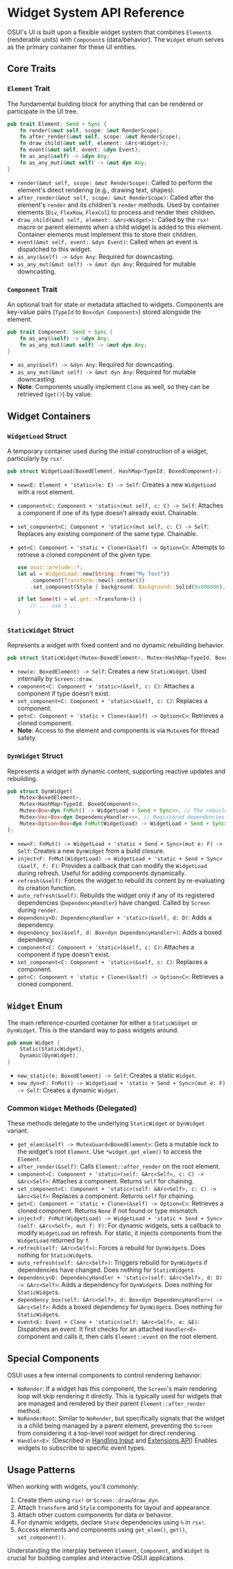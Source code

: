 # Widget System API Reference

OSUI's UI is built upon a flexible widget system that combines `Element`s (renderable units) with `Component`s (data/behavior). The `Widget` enum serves as the primary container for these UI entities.

## Core Traits

### `Element` Trait

The fundamental building block for anything that can be rendered or participate in the UI tree.

```rust
pub trait Element: Send + Sync {
    fn render(&mut self, scope: &mut RenderScope);
    fn after_render(&mut self, scope: &mut RenderScope);
    fn draw_child(&mut self, element: &Arc<Widget>);
    fn event(&mut self, event: &dyn Event);
    fn as_any(&self) -> &dyn Any;
    fn as_any_mut(&mut self) -> &mut dyn Any;
}
```

*   `render(&mut self, scope: &mut RenderScope)`: Called to perform the element's direct rendering (e.g., drawing text, shapes).
*   `after_render(&mut self, scope: &mut RenderScope)`: Called after the element's `render` and its children's `render` methods. Used by container elements (`Div`, `FlexRow`, `FlexCol`) to process and render their children.
*   `draw_child(&mut self, element: &Arc<Widget>)`: Called by the `rsx!` macro or parent elements when a child widget is added to this element. Container elements must implement this to store their children.
*   `event(&mut self, event: &dyn Event)`: Called when an event is dispatched to this widget.
*   `as_any(&self) -> &dyn Any`: Required for downcasting.
*   `as_any_mut(&mut self) -> &mut dyn Any`: Required for mutable downcasting.

### `Component` Trait

An optional trait for state or metadata attached to widgets. Components are key-value pairs (`TypeId` to `Box<dyn Component>`) stored alongside the element.

```rust
pub trait Component: Send + Sync {
    fn as_any(&self) -> &dyn Any;
    fn as_any_mut(&mut self) -> &mut dyn Any;
}
```

*   `as_any(&self) -> &dyn Any`: Required for downcasting.
*   `as_any_mut(&mut self) -> &mut dyn Any`: Required for mutable downcasting.
*   **Note**: Components usually implement `Clone` as well, so they can be retrieved (`get()`) by value.

## Widget Containers

### `WidgetLoad` Struct

A temporary container used during the initial construction of a widget, particularly by `rsx!`.

```rust
pub struct WidgetLoad(BoxedElement, HashMap<TypeId, BoxedComponent>);
```

*   `new<E: Element + 'static>(e: E) -> Self`: Creates a new `WidgetLoad` with a root element.
*   `component<C: Component + 'static>(mut self, c: C) -> Self`: Attaches a component if one of its type doesn't already exist. Chainable.
*   `set_component<C: Component + 'static>(mut self, c: C) -> Self`: Replaces any existing component of the same type. Chainable.
*   `get<C: Component + 'static + Clone>(&self) -> Option<C>`: Attempts to retrieve a cloned component of the given type.

    ```rust
    use osui::prelude::*;
    let wl = WidgetLoad::new(String::from("My Text"))
        .component(Transform::new().center())
        .set_component(Style { background: Background::Solid(0x000000), foreground: Some(0xFFFFFF) });

    if let Some(t) = wl.get::<Transform>() {
        // ... use t ...
    }
    ```

### `StaticWidget` Struct

Represents a widget with fixed content and no dynamic rebuilding behavior.

```rust
pub struct StaticWidget(Mutex<BoxedElement>, Mutex<HashMap<TypeId, BoxedComponent>>);
```

*   `new(e: BoxedElement) -> Self`: Creates a new `StaticWidget`. Used internally by `Screen::draw`.
*   `component<C: Component + 'static>(&self, c: C)`: Attaches a component if type doesn't exist.
*   `set_component<C: Component + 'static>(&self, c: C)`: Replaces a component.
*   `get<C: Component + 'static + Clone>(&self) -> Option<C>`: Retrieves a cloned component.
*   **Note**: Access to the element and components is via `Mutex`es for thread safety.

### `DynWidget` Struct

Represents a widget with dynamic content, supporting reactive updates and rebuilding.

```rust
pub struct DynWidget(
    Mutex<BoxedElement>,
    Mutex<HashMap<TypeId, BoxedComponent>>,
    Mutex<Box<dyn FnMut() -> WidgetLoad + Send + Sync>>, // The rebuild function
    Mutex<Vec<Box<dyn DependencyHandler>>>, // Registered dependencies
    Mutex<Option<Box<dyn FnMut(WidgetLoad) -> WidgetLoad + Send + Sync>>>, // Inject function
);
```

*   `new<F: FnMut() -> WidgetLoad + 'static + Send + Sync>(mut e: F) -> Self`: Creates a new `DynWidget` from a build closure.
*   `inject<F: FnMut(WidgetLoad) -> WidgetLoad + 'static + Send + Sync>(&self, f: F)`: Provides a callback that can modify the `WidgetLoad` during refresh. Useful for adding components dynamically.
*   `refresh(&self)`: Forces the widget to rebuild its content by re-evaluating its creation function.
*   `auto_refresh(&self)`: Rebuilds the widget only if any of its registered dependencies (`DependencyHandler`) have changed. Called by `Screen` during `render`.
*   `dependency<D: DependencyHandler + 'static>(&self, d: D)`: Adds a dependency.
*   `dependency_box(&self, d: Box<dyn DependencyHandler>)`: Adds a boxed dependency.
*   `component<C: Component + 'static>(&self, c: C)`: Attaches a component if type doesn't exist.
*   `set_component<C: Component + 'static>(&self, c: C)`: Replaces a component.
*   `get<C: Component + 'static + Clone>(&self) -> Option<C>`: Retrieves a cloned component.

## `Widget` Enum

The main reference-counted container for either a `StaticWidget` or `DynWidget`. This is the standard way to pass widgets around.

```rust
pub enum Widget {
    Static(StaticWidget),
    Dynamic(DynWidget),
}
```

*   `new_static(e: BoxedElement) -> Self`: Creates a static `Widget`.
*   `new_dyn<F: FnMut() -> WidgetLoad + 'static + Send + Sync>(mut e: F) -> Self`: Creates a dynamic `Widget`.

### Common `Widget` Methods (Delegated)

These methods delegate to the underlying `StaticWidget` or `DynWidget` variant.

*   `get_elem(&self) -> MutexGuard<BoxedElement>`: Gets a mutable lock to the widget's root `Element`. Use `*widget.get_elem()` to access the `Element`.
*   `after_render(&self)`: Calls `Element::after_render` on the root element.
*   `component<C: Component + 'static>(self: &Arc<Self>, c: C) -> &Arc<Self>`: Attaches a component. Returns `self` for chaining.
*   `set_component<C: Component + 'static>(self: &Arc<Self>, c: C) -> &Arc<Self>`: Replaces a component. Returns `self` for chaining.
*   `get<C: Component + 'static + Clone>(&self) -> Option<C>`: Retrieves a cloned component. Returns `None` if not found or type mismatch.
*   `inject<F: FnMut(WidgetLoad) -> WidgetLoad + 'static + Send + Sync>(self: &Arc<Self>, mut f: F)`: For dynamic widgets, sets a callback to modify `WidgetLoad` on refresh. For static, it injects components from the `WidgetLoad` returned by `f`.
*   `refresh(self: &Arc<Self>)`: Forces a rebuild for `DynWidget`s. Does nothing for `StaticWidget`s.
*   `auto_refresh(self: &Arc<Self>)`: Triggers rebuild for `DynWidget`s if dependencies have changed. Does nothing for `StaticWidget`s.
*   `dependency<D: DependencyHandler + 'static>(self: &Arc<Self>, d: D) -> &Arc<Self>`: Adds a dependency for `DynWidget`s. Does nothing for `StaticWidget`s.
*   `dependency_box(self: &Arc<Self>, d: Box<dyn DependencyHandler>) -> &Arc<Self>`: Adds a boxed dependency for `DynWidget`s. Does nothing for `StaticWidget`s.
*   `event<E: Event + Clone + 'static>(self: &Arc<Self>, e: &E)`: Dispatches an event. It first checks for an attached `Handler<E>` component and calls it, then calls `Element::event` on the root element.

## Special Components

OSUI uses a few internal components to control rendering behavior:

*   `NoRender`: If a widget has this component, the `Screen`'s main rendering loop will skip rendering it directly. This is typically used for widgets that are managed and rendered by their parent `Element::after_render` method.
*   `NoRenderRoot`: Similar to `NoRender`, but specifically signals that the widget is a child being managed by a parent element, preventing the `Screen` from considering it a top-level root widget for direct rendering.
*   `Handler<E>`: (Described in [Handling Input](/docs/0.1.0/guides/handling_input) and [Extensions API](/docs/0.1.0/reference/extensions_api)) Enables widgets to subscribe to specific event types.

## Usage Patterns

When working with widgets, you'll commonly:

1.  Create them using `rsx!` or `Screen::draw`/`draw_dyn`.
2.  Attach `Transform` and `Style` components for layout and appearance.
3.  Attach other custom components for data or behavior.
4.  For dynamic widgets, declare `State` dependencies using `%` in `rsx!`.
5.  Access elements and components using `get_elem()`, `get()`, `set_component()`.

Understanding the interplay between `Element`, `Component`, and `Widget` is crucial for building complex and interactive OSUI applications.



